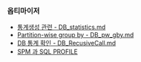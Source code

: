 ### 옵티마이저 

* [통계생성 관련 - DB_statistics.md](DB_statistics.md)
* [Partition-wise group by -  DB_pw_gby.md](DB_pw_gby.md)
* [DB 통계 확인 - DB_RecusiveCall.md](DB_RecusiveCall.md)
* [SPM 과 SQL PROFILE](sql_profile.md)
